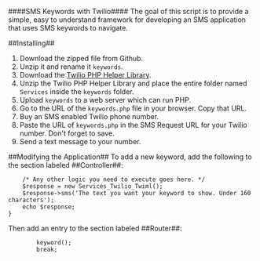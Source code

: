 ####SMS Keywords with Twilio####
The goal of this script is to provide a simple, easy to understand framework for developing an SMS application that uses SMS keywords to navigate.

##Installing##
1. Download the zipped file from Github.
2. Unzip it and rename it `keywords`.
3. Download the [Twilio PHP Helper Library](https://github.com/twilio/twilio-php/zipball/3.2.3).
4. Unzip the Twilio PHP Helper Library and place the entire folder named `Services` inside the `keywords` folder.
5. Upload `keywords` to a web server which can run PHP.
6. Go to the URL of the `keywords.php` file in your browser. Copy that URL.
6. Buy an SMS enabled Twilio phone number.
7. Paste the URL of `keywords.php` in the SMS Request URL for your Twilio number. Don't forget to save.
8. Send a text message to your number.

##Modifying the Application##
To add a new keyword, add the following to the section labeled ##Controller##:
```function keyword(){
	/* Any other logic you need to execute goes here. */
	$response = new Services_Twilio_Twiml();
	$response->sms('The text you want your keyword to show. Under 160 characters');
	echo $response;
}
```

Then add an entry to the section labeled ##Router##:
```case 'keyword':
        keyword();
        break;
```
